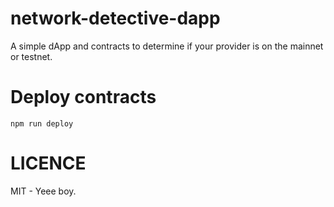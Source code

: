 # network-detective-dapp
A simple dApp and contracts to determine if your provider is on the mainnet or testnet.

# Deploy contracts
```
npm run deploy
```

# LICENCE
MIT - Yeee boy.

